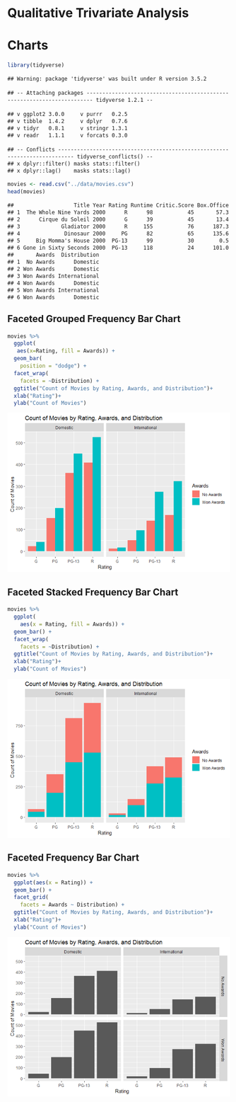 Qualitative Trivariate Analysis
================

Charts
======

``` r
library(tidyverse)
```

    ## Warning: package 'tidyverse' was built under R version 3.5.2

    ## -- Attaching packages ------------------------------------------------------------------------ tidyverse 1.2.1 --

    ## v ggplot2 3.0.0     v purrr   0.2.5
    ## v tibble  1.4.2     v dplyr   0.7.6
    ## v tidyr   0.8.1     v stringr 1.3.1
    ## v readr   1.1.1     v forcats 0.3.0

    ## -- Conflicts --------------------------------------------------------------------------- tidyverse_conflicts() --
    ## x dplyr::filter() masks stats::filter()
    ## x dplyr::lag()    masks stats::lag()

``` r
movies <- read.csv("../data/movies.csv")
head(movies)
```

    ##                   Title Year Rating Runtime Critic.Score Box.Office
    ## 1  The Whole Nine Yards 2000      R      98           45       57.3
    ## 2      Cirque du Soleil 2000      G      39           45       13.4
    ## 3             Gladiator 2000      R     155           76      187.3
    ## 4              Dinosaur 2000     PG      82           65      135.6
    ## 5     Big Momma's House 2000  PG-13      99           30        0.5
    ## 6 Gone in Sixty Seconds 2000  PG-13     118           24      101.0
    ##       Awards  Distribution
    ## 1  No Awards      Domestic
    ## 2 Won Awards      Domestic
    ## 3 Won Awards International
    ## 4 Won Awards      Domestic
    ## 5 Won Awards International
    ## 6 Won Awards      Domestic

Faceted Grouped Frequency Bar Chart
-----------------------------------

``` r
movies %>%
  ggplot(
   aes(x=Rating, fill = Awards)) +
  geom_bar(
    position = "dodge") +
  facet_wrap(
    facets = ~Distribution) +
  ggtitle("Count of Movies by Rating, Awards, and Distribution")+
  xlab("Rating")+
  ylab("Count of Movies")
```

![](04-GGPlot_files/figure-markdown_github/unnamed-chunk-2-1.png)

Faceted Stacked Frequency Bar Chart
-----------------------------------

``` r
movies %>%
  ggplot(
    aes(x = Rating, fill = Awards)) +
  geom_bar() +
  facet_wrap(
    facets = ~Distribution) +
  ggtitle("Count of Movies by Rating, Awards, and Distribution")+
  xlab("Rating")+
  ylab("Count of Movies")
```

![](04-GGPlot_files/figure-markdown_github/unnamed-chunk-3-1.png)

Faceted Frequency Bar Chart
---------------------------

``` r
movies %>%
  ggplot(aes(x = Rating)) +
  geom_bar() +
  facet_grid(
    facets = Awards ~ Distribution) +
  ggtitle("Count of Movies by Rating, Awards, and Distribution")+
  xlab("Rating")+
  ylab("Count of Movies")
```

![](04-GGPlot_files/figure-markdown_github/unnamed-chunk-4-1.png)
